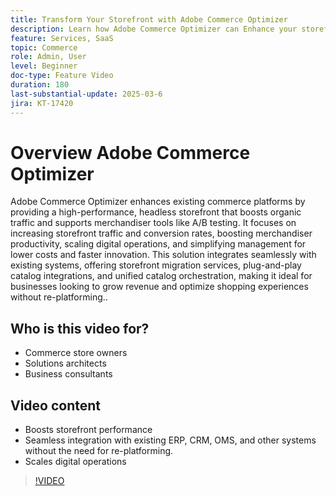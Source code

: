 ```yaml
---
title: Transform Your Storefront with Adobe Commerce Optimizer
description: Learn how Adobe Commerce Optimizer can Enhance your storefront with high performance, increased traffic, and seamless integration.
feature: Services, SaaS
topic: Commerce
role: Admin, User
level: Beginner
doc-type: Feature Video
duration: 180
last-substantial-update: 2025-03-6
jira: KT-17420
---
```

# Overview Adobe Commerce Optimizer

Adobe Commerce Optimizer enhances existing commerce platforms by providing a high-performance, headless storefront that boosts organic traffic and supports merchandiser tools like A/B testing. It focuses on increasing storefront traffic and conversion rates, boosting merchandiser productivity, scaling digital operations, and simplifying management for lower costs and faster innovation. This solution integrates seamlessly with existing systems, offering storefront migration services, plug-and-play catalog integrations, and unified catalog orchestration, making it ideal for businesses looking to grow revenue and optimize shopping experiences without re-platforming..

## Who is this video for?

* Commerce store owners
* Solutions architects
* Business consultants

## Video content

* Boosts storefront performance
* Seamless integration with existing ERP, CRM, OMS, and other systems without the need for re-platforming.
* Scales digital operations

>[!VIDEO](https://video.tv.adobe.com/v/3450226?learn=on)
